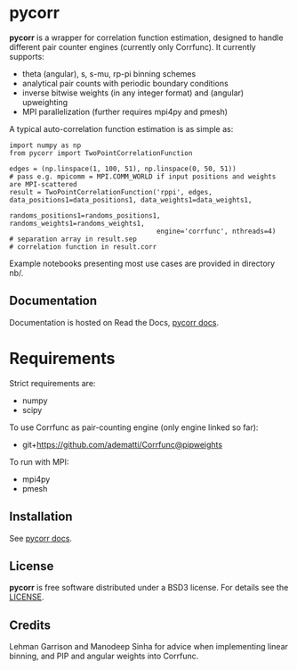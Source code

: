 # pycorr

**pycorr** is a wrapper for correlation function estimation, designed to handle different pair counter engines (currently only Corrfunc).
It currently supports:

  - theta (angular), s, s-mu, rp-pi binning schemes
  - analytical pair counts with periodic boundary conditions
  - inverse bitwise weights (in any integer format) and (angular) upweighting
  - MPI parallelization (further requires mpi4py and pmesh)

A typical auto-correlation function estimation is as simple as:
```
import numpy as np
from pycorr import TwoPointCorrelationFunction

edges = (np.linspace(1, 100, 51), np.linspace(0, 50, 51))
# pass e.g. mpicomm = MPI.COMM_WORLD if input positions and weights are MPI-scattered
result = TwoPointCorrelationFunction('rppi', edges, data_positions1=data_positions1, data_weights1=data_weights1,
                                     randoms_positions1=randoms_positions1, randoms_weights1=randoms_weights1,
                                     engine='corrfunc', nthreads=4)
# separation array in result.sep
# correlation function in result.corr
```

Example notebooks presenting most use cases are provided in directory nb/.

## Documentation

Documentation is hosted on Read the Docs, [pycorr docs](https://py2pcf.readthedocs.io/).

# Requirements

Strict requirements are:

  - numpy
  - scipy

To use Corrfunc as pair-counting engine (only engine linked so far):

  - git+https://github.com/adematti/Corrfunc@pipweights

To run with MPI:

  - mpi4py
  - pmesh

## Installation

See [pycorr docs](https://py2pcf.readthedocs.io/en/latest/user/building.html).

## License

**pycorr** is free software distributed under a BSD3 license. For details see the [LICENSE](https://github.com/cosmodesi/pycorr/blob/main/LICENSE).

## Credits

Lehman Garrison and Manodeep Sinha for advice when implementing linear binning, and PIP and angular weights into Corrfunc.
